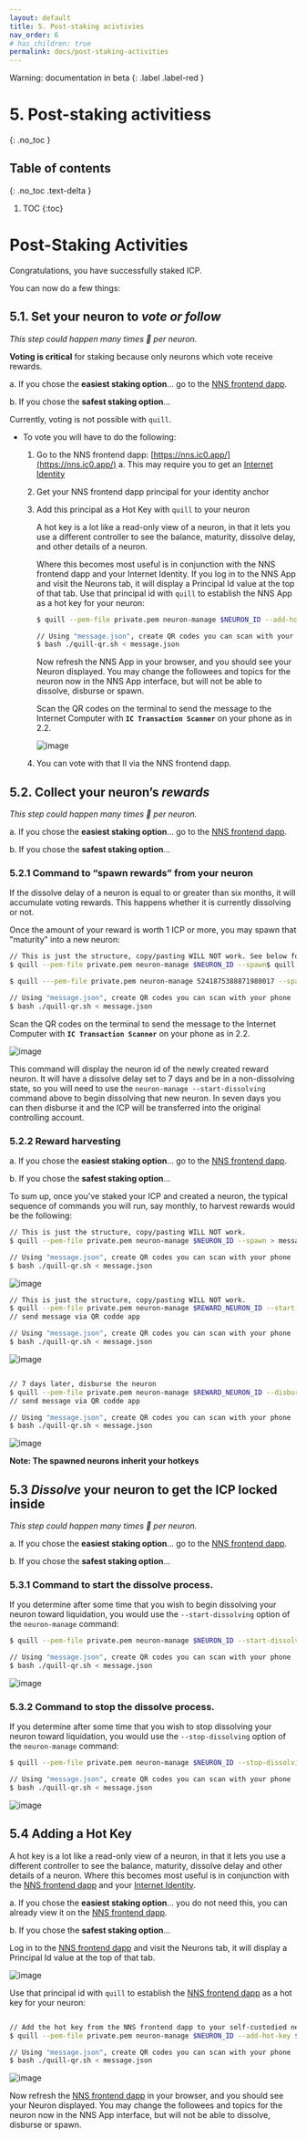 ```yaml
---
layout: default
title: 5. Post-staking acivtivies
nav_order: 6
# has_children: true
permalink: docs/post-staking-activities
---
```

Warning: documentation in beta
{: .label .label-red }

# 5. Post-staking activitiess
{: .no_toc }

## Table of contents
{: .no_toc .text-delta }

1. TOC
{:toc}

# Post-Staking Activities

Congratulations, you have successfully staked ICP.

You can now do a few things:

## 5.1. Set your neuron to ***vote or follow***

*This step could happen many times 🔁 per neuron.*

**Voting is critical** for staking because only neurons which vote receive rewards.

a. If you chose the **easiest staking option**... go to the [NNS frontend dapp](https://nns.ic0.app/).

b. If you chose the **safest staking option**...

Currently, voting is not possible with `quill`. 

- To vote you will have to do the following:
    1. Go to the NNS frontend dapp: [https://nns.ic0.app/](https://nns.ic0.app/)
        a. This may require you to get an [Internet Identity](https://identity.ic0.app/)
    2. Get your NNS frontend dapp principal for your identity anchor
    3. Add this principal as a Hot Key with `quill` to your neuron

        A hot key is a lot like a read-only view of a neuron, in that it lets you use a different controller to see the balance, maturity, dissolve delay, and other details of a neuron.

        Where this becomes most useful is in conjunction with the NNS frontend dapp and your Internet Identity. If you log in to the NNS App and visit the Neurons tab, it will display a Principal Id value at the top of that tab. Use that principal id with `quill` to establish the NNS App as a hot key for your neuron:

        ```bash
        $ quill --pem-file private.pem neuron-manage $NEURON_ID --add-hot-key $PRINCIPAL

        // Using "message.json", create QR codes you can scan with your phone
        $ bash ./quill-qr.sh < message.json
        ```

        Now refresh the NNS App in your browser, and you should see your Neuron displayed. You may change the followees and topics for the neuron now in the NNS App interface, but will not be able to dissolve, disburse or spawn.

        Scan the QR codes on the terminal to send the message to the Internet Computer with **`IC Transaction Scanner`** on your phone as in 2.2.

        ![image](../assets/images/qr-code-scan-2.png)

    4. You can vote with that II via the NNS frontend dapp.

## 5.2. Collect your neuron’s ***rewards***

*This step could happen many times 🔁 per neuron.*

a. If you chose the **easiest staking option**... go to the [NNS frontend dapp](https://nns.ic0.app/).

b. If you chose the **safest staking option**...

### 5.2.1 Command to “spawn rewards” from your neuron

If the dissolve delay of a neuron is equal to or greater than six months, it will accumulate voting rewards. This happens whether it is currently dissolving or not.

Once the amount of your reward is worth 1 ICP or more, you may spawn that "maturity" into a new neuron:

```bash
// This is just the structure, copy/pasting WILL NOT work. See below for working command
$ quill --pem-file private.pem neuron-manage $NEURON_ID --spawn$ quill ---pem-file private.pem neuron-manage 5241875388871980017 --spawn > message.json
```

```bash
$ quill ---pem-file private.pem neuron-manage 5241875388871980017 --spawn > message.json

// Using "message.json", create QR codes you can scan with your phone
$ bash ./quill-qr.sh < message.json
```

Scan the QR codes on the terminal to send the message to the Internet Computer with **`IC Transaction Scanner`** on your phone as in 2.2.

![image](../assets/images/qr-code-scan-2.png)

This command will display the neuron id of the newly created reward neuron. It will have a dissolve delay set to 7 days and be in a non-dissolving state, so you will need to use the `neuron-manage --start-dissolving` command above to begin dissolving that new neuron. In seven days you can then disburse it and the ICP will be transferred into the original controlling account.

### 5.2.2 Reward harvesting

a. If you chose the **easiest staking option**... go to the [NNS frontend dapp](https://nns.ic0.app/).

b. If you chose the **safest staking option**...

To sum up, once you've staked your ICP and created a neuron, the typical sequence of commands you will run, say monthly, to harvest rewards would be the following:

```bash
// This is just the structure, copy/pasting WILL NOT work.
$ quill --pem-file private.pem neuron-manage $NEURON_ID --spawn > message.json

// Using "message.json", create QR codes you can scan with your phone
$ bash ./quill-qr.sh < message.json
```

![image](../assets/images/qr-code-scan-2.png)


```bash
// This is just the structure, copy/pasting WILL NOT work.
$ quill --pem-file private.pem neuron-manage $REWARD_NEURON_ID --start-dissolving
// send message via QR codde app

// Using "message.json", create QR codes you can scan with your phone
$ bash ./quill-qr.sh < message.json

```

![image](../assets/images/qr-code-scan-2.png)


```bash

// 7 days later, disburse the neuron
$ quill --pem-file private.pem neuron-manage $REWARD_NEURON_ID --disburse
// send message via QR codde app

// Using "message.json", create QR codes you can scan with your phone
$ bash ./quill-qr.sh < message.json

```

![image](../assets/images/qr-code-scan-2.png)

**Note: The spawned neurons inherit your hotkeys**

## 5.3 ***Dissolve*** your neuron to get the ICP locked inside

*This step could happen many times 🔁 per neuron.*

a. If you chose the **easiest staking option**... go to the [NNS frontend dapp](https://nns.ic0.app/).

b. If you chose the **safest staking option**...

### 5.3.1 Command to start the dissolve process.

If you determine after some time that you wish to begin dissolving your neuron toward liquidation, you would use the `--start-dissolving` option of the `neuron-manage` command:

```bash
$ quill --pem-file private.pem neuron-manage $NEURON_ID --start-dissolving

// Using "message.json", create QR codes you can scan with your phone
$ bash ./quill-qr.sh < message.json 
```

![image](../assets/images/qr-code-scan-2.png)


### 5.3.2 Command to stop the dissolve process.

If you determine after some time that you wish to stop dissolving your neuron toward liquidation, you would use the `--stop-dissolving` option of the `neuron-manage` command:

```bash
$ quill --pem-file private.pem neuron-manage $NEURON_ID --stop-dissolving

// Using "message.json", create QR codes you can scan with your phone
$ bash ./quill-qr.sh < message.json 
```

![image](../assets/images/qr-code-scan-2.png)

## 5.4  Adding a Hot Key

A hot key is a lot like a read-only view of a neuron, in that it lets you use a different controller to see the balance, maturity, dissolve delay and other details of a neuron. Where this becomes most useful is in conjunction with the [NNS frontend dapp](https://nns.ic0.app/) and your [Internet Identity](https://identity.ic0.app/).

a. If you chose the **easiest staking option**...  you do not need this, you can already view it on the [NNS frontend dapp](https://nns.ic0.app/).

b. If you chose the **safest staking option**...

Log in to the [NNS frontend dapp](https://nns.ic0.app/) and visit the Neurons tab, it will display a Principal Id value at the top of that tab. 

![image](../assets/images/nns-frontend-dapp-neurons.png)

Use that principal id with `quill` to establish the [NNS frontend dapp](https://nns.ic0.app/) as a hot key for your neuron:
	
```bash

// Add the hot key from the NNS frontend dapp to your self-custodied neuron
$ quill --pem-file private.pem neuron-manage $NEURON_ID --add-hot-key $PRINCIPAL

// Using "message.json", create QR codes you can scan with your phone
$ bash ./quill-qr.sh < message.json
```
![image](../assets/images/qr-code-scan-2.png)


Now refresh the [NNS frontend dapp](https://nns.ic0.app/) in your browser, and you should see your Neuron displayed. You may change the followees and topics for the neuron now in the NNS App interface, but will not be able to dissolve, disburse or spawn.
